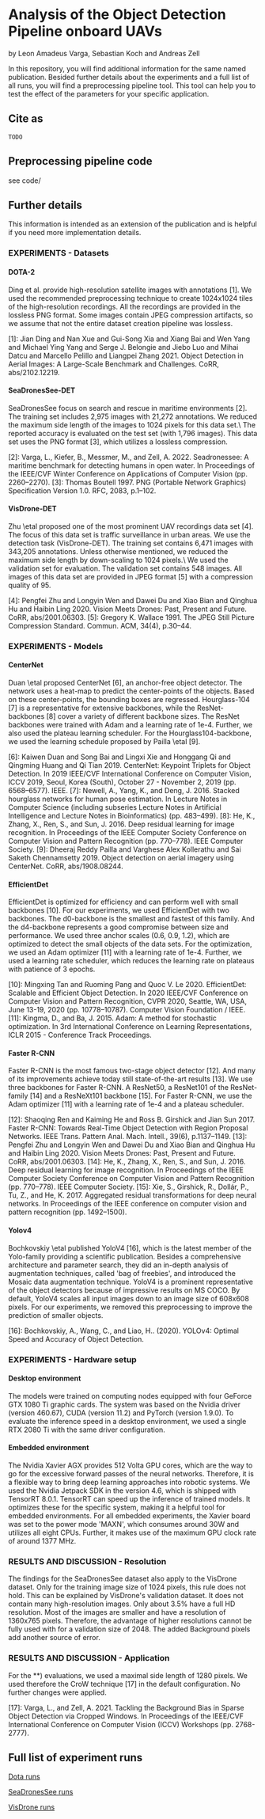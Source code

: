 # Analysis of the Object Detection Pipeline onboard UAVs
by Leon Amadeus Varga, Sebastian Koch and Andreas Zell

In this repository, you will find additional information for the same named publication.
Besided further details about the experiments and a full list of all runs, you will find a preprocessing pipeline tool. This tool can help you to test the effect of the parameters for your specific application.

## Cite as
```
TODO
```
## Preprocessing pipeline code
see code/

## Further details
This information is intended as an extension of the publication and is helpful if you need more implementation details. 
### EXPERIMENTS - Datasets
#### DOTA-2
Ding et al. provide high-resolution satellite images with annotations [1]. We used the recommended preprocessing technique to create 1024x1024 tiles of the high-resolution recordings. All the recordings are provided in the lossless PNG format. Some images contain JPEG compression artifacts, so we assume that not the entire dataset creation pipeline was lossless.

[1]: Jian Ding and Nan Xue and Gui-Song Xia and Xiang Bai and Wen Yang and Michael Ying Yang and Serge J. Belongie and Jiebo Luo and Mihai Datcu and Marcello Pelillo and Liangpei Zhang 2021. Object Detection in Aerial Images: A Large-Scale Benchmark and Challenges. CoRR, abs/2102.12219.

#### SeaDronesSee-DET
SeaDronesSee focus on search and rescue in maritime environments [2]. The training set includes 2,975 images with 21,272 annotations. We reduced the maximum side length of the images to 1024 pixels for this data set.\\
The reported accuracy is evaluated on the test set (with 1,796 images). This data set uses the PNG format [3], which utilizes a lossless compression.

[2]: Varga, L., Kiefer, B., Messmer, M., and Zell, A. 2022. Seadronessee: A maritime benchmark for detecting humans in open water. In Proceedings of the IEEE/CVF Winter Conference on Applications of Computer Vision (pp. 2260–2270).
[3]: Thomas Boutell 1997. PNG (Portable Network Graphics) Specification Version 1.0. RFC, 2083, p.1–102.

#### VisDrone-DET
Zhu \etal proposed one of the most prominent UAV recordings data set [4]. The focus of this data set is traffic surveillance in urban areas. We use the detection task (VisDrone-DET). The training set contains 6,471 images with 343,205 annotations. Unless otherwise mentioned, we reduced the maximum side length by down-scaling to 1024 pixels.\\
We used the validation set for evaluation. The validation set contains 548 images. All images of this data set are provided in JPEG format [5] with a compression quality of 95.

[4]: Pengfei Zhu and Longyin Wen and Dawei Du and Xiao Bian and Qinghua Hu and Haibin Ling 2020. Vision Meets Drones: Past, Present and Future. CoRR, abs/2001.06303.
[5]: Gregory K. Wallace 1991. The JPEG Still Picture Compression Standard. Commun. ACM, 34(4), p.30–44. 

### EXPERIMENTS - Models
#### CenterNet
Duan \etal proposed CenterNet [6], an anchor-free object detector. The network uses a heat-map to predict the center-points of the objects. Based on these center-points, the bounding boxes are regressed.
Hourglass-104 [7] is a representative for extensive backbones, while the ResNet-backbones [8] cover a variety of different backbone sizes.
The ResNet backbones were trained with Adam and a learning rate of 1e-4. Further, we also used the plateau learning scheduler. For the Hourglass104-backbone, we used the learning schedule proposed by Pailla \etal [9].

[6]: Kaiwen Duan and Song Bai and Lingxi Xie and Honggang Qi and Qingming Huang and Qi Tian 2019. CenterNet: Keypoint Triplets for Object Detection. In 2019 IEEE/CVF International Conference on Computer Vision, ICCV 2019, Seoul, Korea (South), October 27 - November 2, 2019 (pp. 6568–6577). IEEE.
[7]: Newell, A., Yang, K., and Deng, J. 2016. Stacked hourglass networks for human pose estimation. In Lecture Notes in Computer Science (including subseries Lecture Notes in Artificial Intelligence and Lecture Notes in Bioinformatics) (pp. 483–499).
[8]: He, K., Zhang, X., Ren, S., and Sun, J. 2016. Deep residual learning for image recognition. In Proceedings of the IEEE Computer Society Conference on Computer Vision and Pattern Recognition (pp. 770–778). IEEE Computer Society.
[9]: Dheeraj Reddy Pailla and Varghese Alex Kollerathu and Sai Saketh Chennamsetty 2019. Object detection on aerial imagery using CenterNet. CoRR, abs/1908.08244.

#### EfficientDet
EfficientDet is optimized for efficiency and can perform well with small backbones [10]. For our experiments, we used EfficientDet with two backbones. The d0-backbone is the smallest and fastest of this family. And the d4-backbone represents a good compromise between size and performance.
We used three anchor scales (0.6, 0.9, 1.2), which are optimized to detect the small objects of the data sets. For the optimization, we used an Adam optimizer [11] with a learning rate of 1e-4. Further, we used a learning rate scheduler, which reduces the learning rate on plateaus with patience of 3 epochs.

[10]: Mingxing Tan and Ruoming Pang and Quoc V. Le 2020. EfficientDet: Scalable and Efficient Object Detection. In 2020 IEEE/CVF Conference on Computer Vision and Pattern Recognition, CVPR 2020, Seattle, WA, USA, June 13-19, 2020 (pp. 10778–10787). Computer Vision Foundation / IEEE.
[11]: Kingma, D., and Ba, J. 2015. Adam: A method for stochastic optimization. In 3rd International Conference on Learning Representations, ICLR 2015 - Conference Track Proceedings.

#### Faster R-CNN
Faster R-CNN is the most famous two-stage object detector [12]. And many of its improvements achieve today still state-of-the-art results [13]. We use three backbones for Faster R-CNN. A ResNet50, a ResNet101 of the ResNet-family [14] and a ResNeXt101 backbone [15].
For Faster R-CNN, we use the Adam optimizer [11] with a learning rate of 1e-4 and a plateau scheduler.

[12]: Shaoqing Ren and Kaiming He and Ross B. Girshick and Jian Sun 2017. Faster R-CNN: Towards Real-Time Object Detection with Region Proposal Networks. IEEE Trans. Pattern Anal. Mach. Intell., 39(6), p.1137–1149.
[13]: Pengfei Zhu and Longyin Wen and Dawei Du and Xiao Bian and Qinghua Hu and Haibin Ling 2020. Vision Meets Drones: Past, Present and Future. CoRR, abs/2001.06303.
[14]: He, K., Zhang, X., Ren, S., and Sun, J. 2016. Deep residual learning for image recognition. In Proceedings of the IEEE Computer Society Conference on Computer Vision and Pattern Recognition (pp. 770–778). IEEE Computer Society.
[15]: Xie, S., Girshick, R., Dollár, P., Tu, Z., and He, K. 2017. Aggregated residual transformations for deep neural networks. In Proceedings of the IEEE conference on computer vision and pattern recognition (pp. 1492–1500).

#### Yolov4
Bochkovskiy \etal published YoloV4 [16], which is the latest member of the Yolo-family providing a scientific publication. Besides a comprehensive architecture and parameter search, they did an in-depth analysis of augmentation techniques, called 'bag of freebies', and introduced the Mosaic data augmentation technique.
YoloV4 is a prominent representative of the object detectors because of impressive results on MS COCO. By default, YoloV4 scales all input images down to an image size of 608x608 pixels. For our experiments, we removed this preprocessing to improve the prediction of smaller objects.

[16]: Bochkovskiy, A., Wang, C., and Liao, H.. (2020). YOLOv4: Optimal Speed and Accuracy of Object Detection.


### EXPERIMENTS - Hardware setup
#### Desktop environment
The models were trained on computing nodes equipped with four GeForce GTX 1080 Ti graphic cards. The system was based on the Nvidia driver (version 460.67), CUDA (version 11.2) and PyTorch (version 1.9.0). To evaluate the inference speed in a desktop environment, we used a single RTX 2080 Ti with the same driver configuration. 

#### Embedded environment
The Nvidia Xavier AGX provides 512 Volta GPU cores, which are the way to go for the excessive forward passes of the neural networks. Therefore, it is a flexible way to bring deep learning approaches into robotic systems. We used the Nvidia Jetpack SDK in the version 4.6, which is shipped with TensorRT 8.0.1. TensorRT can speed up the inference of trained models. It optimizes these for the specific system, making it a helpful tool for embedded environments. For all embedded experiments, the Xavier board was set to the power mode 'MAXN', which consumes around 30W and utilizes all eight CPUs. Further, it makes use of the maximum GPU clock rate of around 1377 MHz.

### RESULTS AND DISCUSSION - Resolution
The findings for the SeaDronesSee dataset also apply to the VisDrone dataset. Only for the training image size of 1024 pixels, this rule does not hold. This can be explained by VisDrone's validation dataset. It does not contain many high-resolution images. Only about 3.5% have a full HD resolution. Most of the images are smaller and have a resolution of 1360x765 pixels. Therefore, the advantage of higher resolutions cannot be fully used with for a validation size of 2048. The added Background pixels add another source of error.

### RESULTS AND DISCUSSION - Application
For the **) evaluations, we used a maximal side length of 1280 pixels. We used therefore the CroW technique [17] in the default configuration. No further changes were applied.

[17]: Varga, L., and Zell, A. 2021. Tackling the Background Bias in Sparse Object Detection via Cropped Windows. In Proceedings of the IEEE/CVF International Conference on Computer Vision (ICCV) Workshops (pp. 2768-2777).

## Full list of experiment runs
[Dota runs](https://wandb.ai/starfleet/project_cp_evaluation/reports/Runs-of-Dota-data-set--VmlldzoxNTg4NjQw?accessToken=7ljtva7fnj6d4f01eh3gv5rgxudasx8bp069564hqlx9dcmp0f1zghmpal69j3o3)

[SeaDronesSee runs](https://wandb.ai/starfleet/project_cp_evaluation/reports/Runs-of-SeaDronesSee-data-set--VmlldzoxNTg4ODkx?accessToken=7bvk6l7c891nhc5oj287ond0f3d0xiu9q5k58q366uykl4a4g1cw7m93l1bsv3zm)

[VisDrone runs](https://wandb.ai/starfleet/project_cp_evaluation/reports/Runs-of-VisDrone-data-set--VmlldzoxNTg4MzIx?accessToken=j1rl20twfeveln4g2vfmp3qt0eem4q416jxhl2xf16hhevo6ed8126jgdobmt2ez)





